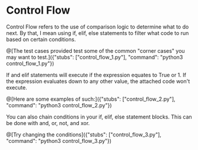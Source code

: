 # Control Flow
  Control Flow refers to the use of comparison logic to determine what to do next. By that, I mean using if, elif, else statements to filter what code to run based on
  certain conditions. 

@[The test cases provided test some of the common "corner cases" you may want to test.]({"stubs": ["control_flow_1.py"], "command": "python3 control_flow_1.py"})

If and elif statements will execute if the expression equates to True or 1. If the expression evaluates down to any other value, the attached code won't execute. 
    
@[Here are some examples of such:]({"stubs": ["control_flow_2.py"], "command": "python3 control_flow_2.py"})

You can also chain conditions in your if, elif, else statement blocks. This can be done with and, or, not, and xor. 

@[Try changing the conditions]({"stubs": ["control_flow_3.py"], "command": "python3 control_flow_3.py"})

